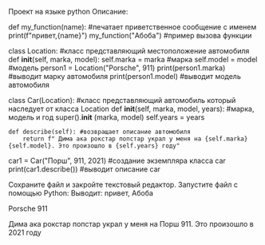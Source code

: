 Проект на языке python
Описание:

def my_function(name):  #печатает приветственное сообщение с именем
    print(f"npивет,{name}")
my_function("Абоба") #пример вызова функции


class Location: #класс представляющий местоположение автомобиля
    def __init__(self, marka, model):
      self.marka = marka #марка
      self.model = model #модель
person1 = Location("Porsche", 911)
print(person1.marka) #выводит марку автомобиля
print(person1.model) #выводит модель автомобиля


class Car(Location): #класс представляющий автомобиль который наследует от класса Location
    def __init__(self, marka, model, years): #марка, модель и год
        super().__init__ (marka, model)
        self.years = years

    def describe(self): #возвращает описание автомобиля
        return f" Дима ака рокстар попстар украл у меня на {self.marka} {self.model}. Это произошло в {self.years} году"

car1 = Car("Порш", 911, 2021) #создание экземпляра класса car
print(car1.describe()) #выводит описание car

Сохраните файл и закройте текстовый редактор.
Запустите файл с помощью Python:
Выводит:
npивет, Абоба

Porsche
911

Дима ака рокстар попстар украл у меня на Порш 911. Это произошло в 2021 году
